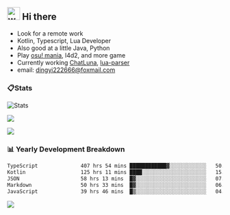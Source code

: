 ## <img alt="wave" src="https://raw.githubusercontent.com/MartinHeinz/MartinHeinz/master/wave.gif" width="30px"> Hi there

- Look for a remote work
- Kotlin, Typescript, Lua Developer
- Also good at a little Java, Python
- Play [osu! mania](https://osu.ppy.sh/users/29808669), l4d2, and more game
- Currently working [ChatLuna](https://github.com/ChatLunaLab), [lua-parser](https://github.com/dingyi222666/lua-parser)
- email: [dingyi222666@foxmail.com](mailto:dingyi222666@foxmail.com)

### 📋Stats

![Stats](https://github-readme-stats.vercel.app/api?username=dingyi222666&show_icons=true&icon_color=47A69E&title_color=47A69E&count_private=true)    

![](https://api.githubtrends.io/user/svg/dingyi222666/langs?time_range=one_year&include_private=True&loc_metric=changed&theme=classic)

![](http://github-profile-summary-cards.vercel.app/api/cards/productive-time?username=dingyi222666&theme=nord_dark&utcOffset=8)

### 📊 Yearly Development Breakdown

<!--START_SECTION:waka-->

```txt
TypeScript              407 hrs 54 mins ████████████▓░░░░░░░░░░░░   50.59 %
Kotlin                  125 hrs 11 mins ████░░░░░░░░░░░░░░░░░░░░░   15.53 %
JSON                    58 hrs 13 mins  █▓░░░░░░░░░░░░░░░░░░░░░░░   07.22 %
Markdown                50 hrs 33 mins  █▓░░░░░░░░░░░░░░░░░░░░░░░   06.27 %
JavaScript              39 hrs 46 mins  █▒░░░░░░░░░░░░░░░░░░░░░░░   04.93 %
```

<!--END_SECTION:waka-->

![](https://komarev.com/ghpvc/?username=dingyi222666)

